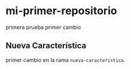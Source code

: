 # mi-primer-repositorio
primera prueba
primer cambio
## Nueva Característica
primer cambio en la rama `nueva-caracteristica`.
